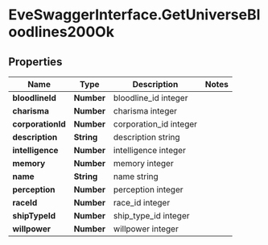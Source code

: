 # EveSwaggerInterface.GetUniverseBloodlines200Ok

## Properties
Name | Type | Description | Notes
------------ | ------------- | ------------- | -------------
**bloodlineId** | **Number** | bloodline_id integer | 
**charisma** | **Number** | charisma integer | 
**corporationId** | **Number** | corporation_id integer | 
**description** | **String** | description string | 
**intelligence** | **Number** | intelligence integer | 
**memory** | **Number** | memory integer | 
**name** | **String** | name string | 
**perception** | **Number** | perception integer | 
**raceId** | **Number** | race_id integer | 
**shipTypeId** | **Number** | ship_type_id integer | 
**willpower** | **Number** | willpower integer | 


